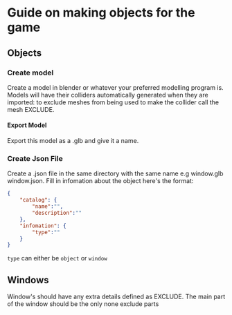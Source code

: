 # Guide on making objects for the game

## Objects

### Create model
Create a model in blender or whatever your preferred modelling program is. Models will have their colliders automatically generated when they are imported: to exclude meshes from being used to make the collider call the mesh EXCLUDE. 

#### Export Model

Export this model as a .glb and give it a name.

### Create Json File

Create a .json file in the same directory with the same name e.g window.glb window.json. Fill in infomation about the object here's the format:
```json
{
    "catalog": {
        "name":"",
        "description":""
    },
    "infomation": {
        "type":""
    }
}
```
```type``` can either be ```object``` or ```window```

## Windows

Window's should have any extra details defined as EXCLUDE. The main part of the window should be the only none exclude parts